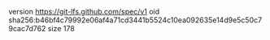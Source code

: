 version https://git-lfs.github.com/spec/v1
oid sha256:b46bf4c79992e06af4a71cd3441b5524c10ea092635e14d9e5c50c79cac7d762
size 178
